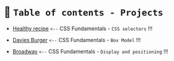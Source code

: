 # 💼 `Table of contents - Projects`

- [Healthy recipe](https://github.com/hermkan/code-journey-css/blob/main/01-healthy-recipe/healthy-recipes-readme.md) `<--` CSS Fundamentals - `CSS selectors` !!!

- [Davies Burger](https://github.com/hermkan/code-journey-projects-css/blob/main/02-davies-burger/davies-burger-readme.md) `<--` CSS Fundamentals - `Box Model` !!!

- [Broadway](https://github.com/hermkan/code-journey-projects-css/blob/main/03-broadway/broadway-readme.md) `<--` CSS Fundamentals - `Display and positioning` !!!
